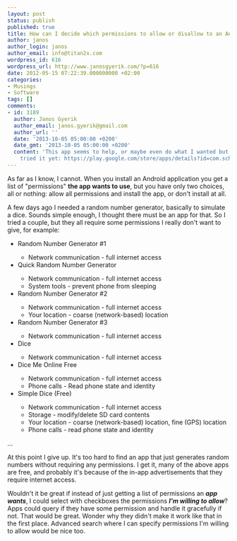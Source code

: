 ```yaml
---
layout: post
status: publish
published: true
title: How can I decide which permissions to allow or disallow to an Android application?
author: janos
author_login: janos
author_email: info@titan2x.com
wordpress_id: 616
wordpress_url: http://www.janosgyerik.com/?p=616
date: 2012-05-15 07:22:39.000000000 +02:00
categories:
- Musings
- Software
tags: []
comments:
- id: 3189
  author: Janos Gyerik
  author_email: janos.gyerik@gmail.com
  author_url: ''
  date: '2013-10-05 05:00:00 +0200'
  date_gmt: '2013-10-05 05:00:00 +0200'
  content: 'This app seems to help, or maybe even do what I wanted but I haven''t
    tried it yet: https://play.google.com/store/apps/details?id=com.schurich.android.tools.appopsstarter'
---
```

As far as I know, I cannot. When you install an Android application you get a list of "permissions" <strong>the app wants to use</strong>, but you have only two choices, all or nothing: allow all permissions and install the app, or don't install at all.

A few days ago I needed a random number generator, basically to simulate a dice. Sounds simple enough, I thought there must be an app for that. So I tried a couple, but they all require some permissions I really don't want to give, for example:
<ul>
	<li>Random Number Generator #1</li>
<ul>
	<li>Network communication - full internet access</li>
</ul>
	<li>Quick Random Number Generator</li>
<ul>
	<li>Network communication - full internet access</li>
	<li>System tools - prevent phone from sleeping</li>
</ul>
	<li>Random Number Generator #2</li>
<ul>
	<li>Network communication - full internet access</li>
	<li>Your location - coarse (network-based) location</li>
</ul>
	<li>Random Number Generator #3</li>
<ul>
	<li>Network communication - full internet access</li>
</ul>
	<li>Dice</li>
<ul>
	<li>Network communication - full internet access</li>
</ul>
	<li>Dice Me Online Free</li>
<ul>
	<li>Network communication - full internet access</li>
	<li>Phone calls - Read phone state and identity</li>
</ul>
	<li>Simple Dice (Free)</li>
<ul>
	<li>Network communication - full internet access</li>
	<li>Storage - modify/delete SD card contents</li>
	<li>Your location - coarse (network-based) location, fine (GPS) location</li>
	<li>Phone calls - read phone state and identity</li>
</ul>
</ul>
...

At this point I give up. It's too hard to find an app that just generates random numbers without requiring any permissions. I get it, many of the above apps are free, and probably it's because of the in-app advertisements that they require internet access.

Wouldn't it be great if instead of just getting a list of permissions an <strong><em>app wants</em></strong>, I could select with checkboxes the permissions <strong><em>I'm willing to allow</em></strong>? Apps could query if they have some permission and handle it gracefully if not. That would be great. Wonder why they didn't make it work like that in the first place. Advanced search where I can specify permissions I'm willing to allow would be nice too.
